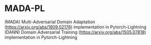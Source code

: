 # MADA-PL
(MADA) Multi-Adversarial Domain Adaptation (https://arxiv.org/abs/1809.02176) implementation in Pytorch-Lightning
(DANN) Domain Adversarial Training (https://arxiv.org/abs/1505.07818) implementation in Pytorch-Lightning

